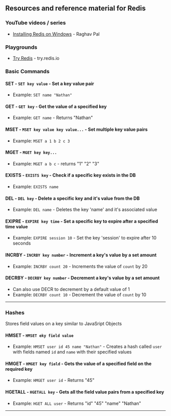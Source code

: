 ## Resources and reference material for Redis

### YouTube videos / series

- [Installing Redis on Windows](https://www.youtube.com/watch?v=ncFhlv-gBXQ) - Raghav Pal

### Playgrounds

- [Try Redis](https://try.redis.io/) - try.redis.io

### Basic Commands

#### SET - `SET key value` - Set a key value pair

 - Example: `SET name "Nathan"`

#### GET - `GET key` - Get the value of a specified key

 - Example: `GET name` - Returns "Nathan"

#### MSET - `MSET key value key value...` - Set multiple key value pairs

 - Example: `MSET a 1 b 2 c 3` 
 
#### MGET - `MGET key key...`

 - Example: `MGET a b c` - returns "1" "2" "3"

#### EXISTS - `EXISTS key` - Check if a specific key exists in the DB

 - Example: `EXISTS name`


#### DEL - `DEL key` - Delete a specific key and it's value from the DB

 - Example: `DEL name` - Deletes the key 'name' and it's associated value


#### EXIPRE - `EXPIRE key time` - Set a specific key to expire after a specified time value

 - Example: `EXPIRE session 10` - Set the key 'session' to expire after 10 seconds

#### INCRBY - `INCRBY key number` - Increment a key's value by a set amount

 - Example: `INCRBY count 20` - Increments the value of `count` by 20
 
#### DECRBY - `DECRBY key number` - Decrement a key's value by a set amount

 - Can also use DECR to decrement by a default value of 1 
 - Example: `DECRBY count 10` - Decrement the value of `count` by 10
 
___

### Hashes
Stores field values on a key similar to JavaSript Objects

#### HMSET - `HMSET eky field value`

 - Example: `HMSET user id 45 name "Nathan"` - Creates a hash called `user` with fields named `id` and `name` with their specified values
 
#### HMGET - `HMGET key field` - Gets the value of a specified field on the required key

 - Example: `HMGET user id` - Returns "45"
 
#### HGETALL - `HGETALL key` - Gets all the field value pairs from a specified key

 - Example: `HGET ALL user` - Returns "id" "45" "name" "Nathan"
 
___

